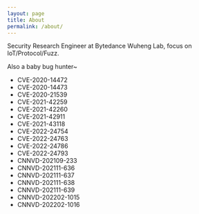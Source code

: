 ```yaml
---
layout: page
title: About
permalink: /about/
---
```


Security Research Engineer at Bytedance Wuheng Lab, focus on IoT/Protocol/Fuzz.

Also a baby bug hunter~

- CVE-2020-14472
- CVE-2020-14473
- CVE-2020-21539
- CVE-2021-42259
- CVE-2021-42260
- CVE-2021-42911
- CVE-2021-43118
- CVE-2022-24754
- CVE-2022-24763
- CVE-2022-24786
- CVE-2022-24793
- CNNVD-202109-233
- CNNVD-202111-636
- CNNVD-202111-637
- CNNVD-202111-638
- CNNVD-202111-639
- CNNVD-202202-1015
- CNNVD-202202-1016
